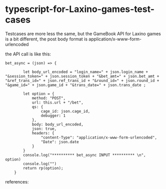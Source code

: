 # typescript-for-Laxino-games-test-cases
Testcases are more less the same, but the GameBook API for Laxino games is a bit different, the post body format is application/x-www-form-urlencoded


the API call is like this:
```
bet_async = (json) => {

        let body_url_encoded = "login_name=" + json.login_name + "&session_token=" + json.session_token + "&bet_amt=" + json.bet_amt + "&ref_trans_id=" + json.ref_trans_id + "&round_id=" + json.round_id + "&game_id=" + json.game_id + "&trans_date=" + json.trans_date ;
        
        let option = {
            method: "POST",
            url: this.url + "/bet",
            qs: {
                cage_id: json.cage_id,
                debugger: 1
            },
            body: body_url_encoded,
            json: true,
            headers: {
                "content-Type": "application/x-www-form-urlencoded",
                "Date": json.date
            }
        }
        console.log("********** bet_async INPUT ********** \n", option)
        console.log("")
        return rp(option);
    }
```

references:



